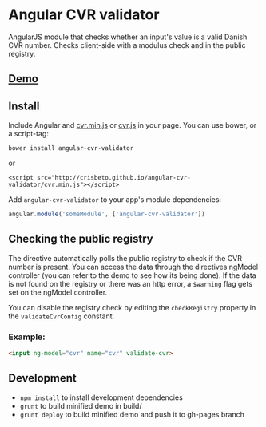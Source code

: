 # Angular CVR validator

AngularJS module that checks whether an input's value is a valid Danish CVR number.
Checks client-side with a modulus check and in the public registry.

## [Demo](http://crisbeto.github.io/angular-cvr-validator/)

## Install

Include Angular and [cvr.min.js](https://raw.githubusercontent.com/crisbeto/angular-cvr-validator/master/cvr.min.js) or [cvr.js](https://raw.githubusercontent.com/crisbeto/angular-cvr-validator/master/cvr.js) in your page. You can use bower, or a script-tag:

`bower install angular-cvr-validator`

or

`<script src="http://crisbeto.github.io/angular-cvr-validator/cvr.min.js"></script>`


Add `angular-cvr-validator` to your app's module dependencies:

```javascript
angular.module('someModule', ['angular-cvr-validator'])
```

## Checking the public registry
The directive automatically polls the public registry to check if the CVR number is present.
You can access the data through the directives ngModel controller (you can refer to the demo to see how its being done).
If the data is not found on the registry or there was an http error, a `$warning` flag gets set on the ngModel controller.

You can disable the registry check by editing the `checkRegistry` property in the `validateCvrConfig` constant.

### Example:

```html
<input ng-model="cvr" name="cvr" validate-cvr>
```

## Development

*  `npm install` to install development dependencies
*  `grunt` to build minified demo in build/
*  `grunt deploy` to build minified demo and push it to gh-pages branch
